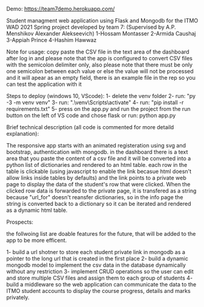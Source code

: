 Demo: https://team7demo.herokuapp.com/

Student managment web application using Flask and Mongodb for the ITMO WAD 2021 Spring project developed by team 7:
(Supervised by A.P. Menshikov Alexander Alekseevich)
1-Hossam Montasser
2-Armida Caushaj
3-Appiah Prince
4-Hashim Hawwaz

Note for usage:
copy paste the CSV file in the text area of the dashboard after log in and please note that the app is configured to convert CSV files with the semicolon delimiter only, also please note that there must be only one semicolon between each value or else the value will not be processed and it will apear as an empty field, there is an example file in the rep so you can test the application with it

Steps to deploy (windows 10, VScode):
1- delete the venv folder
2- run: "py -3 -m venv venv"
3- run: ".\venv\Scripts\activate"
4- run: "pip install -r requirements.txt"
5- press on the app.py and run the project from the run button on the left of VS code and chose flask or run: python app.py

Brief technical description (all code is commented for more detaild explanation):

The responsive app starts with an animated registeration using svg and bootstrap, authentication with mongodb.
in the dashboard there is a text area that you paste the content of a csv file and it will be converted into a python list of dictionaries and rendered to an html table.
each row in the table is clickable (using javascript to enable the link becasue html doesn't allow links inside tables by defaults) and the link points to a private web page to display the data of the student's row that were clicked.
When the clicked row data is forwarded to the private page, it is transfered as a string because "url_for" doesn't reansfer dictionaries, so in the info page the string is converted back to a dictionary so it can be iterated and rendered as a dynamic html table.

Prospects:

the follwoing list are doable features for the future, that will be added to the app to be more efficent.

1- build a url shotner to store each student private link in mongodb as a pointer to the long url that is created in the first place
2- build a dynamic mongodb model to implement the csv data in the database dynamically without any restriction
3- implement CRUD operations so the user can edit and store multiple CSV files and assign them to each group of students
4- build a middleware so the web application can communicate the data to the ITMO student accounts to display the course progress, details and marks privately.
